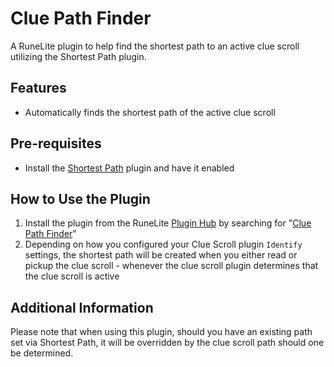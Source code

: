 # Clue Path Finder
A RuneLite plugin to help find the shortest path to an active clue scroll utilizing the Shortest Path plugin.

## Features
- Automatically finds the shortest path of the active clue scroll

## Pre-requisites
- Install the [Shortest Path](https://runelite.net/plugin-hub/show/shortest-path) plugin and have it enabled

## How to Use the Plugin
1. Install the plugin from the RuneLite [Plugin Hub](https://runelite.net/plugin-hub/) by searching for "[Clue Path Finder](https://runelite.net/plugin-hub/show/clue-path-finder)"
2. Depending on how you configured your Clue Scroll plugin `Identify` settings, the shortest path will be created when you either read or pickup the clue scroll - whenever the clue scroll plugin determines that the clue scroll is active

## Additional Information
Please note that when using this plugin, should you have an existing path set via Shortest Path, it will be overridden by the clue scroll path should one be determined.